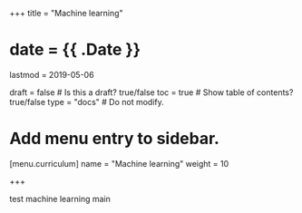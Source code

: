 +++
title = "Machine learning"

# date = {{ .Date }}
lastmod = 2019-05-06

draft = false  # Is this a draft? true/false
toc = true  # Show table of contents? true/false
type = "docs"  # Do not modify.

# Add menu entry to sidebar.
[menu.curriculum]
  name = "Machine learning"
  weight = 10

+++

test machine learning main
